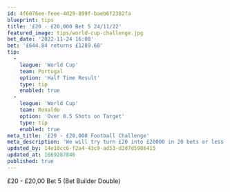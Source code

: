 ```yaml
---
id: 4f6076ee-feee-4d29-899f-baeb6f2382fa
blueprint: tips
title: '£20 - £20,000 Bet 5 24/11/22'
featured_image: tips/world-cup-challenge.jpg
bet_date: '2022-11-24 16:00'
bet: '£644.84 returns £1289.68'
tip:
  -
    league: 'World Cup'
    team: Portugal
    option: 'Half Time Result'
    type: tip
    enabled: true
  -
    league: 'World Cup'
    team: Ronaldo
    option: 'Over 0.5 Shots on Target'
    type: tip
    enabled: true
meta_title: '£20 - £20,000 Football Challenge'
meta_description: 'We will try turn £20 into £20000 in 20 bets or less with a football betting challenge. Get our betting tips for free here at The Betting'
updated_by: 14e10cc6-f2a4-43c9-ad53-d2d7d5986415
updated_at: 1669287846
published: true
---
```

£20 - £20,00  Bet 5 (Bet Builder Double)